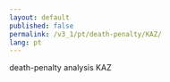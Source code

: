 ```yaml
---
layout: default
published: false
permalink: /v3_1/pt/death-penalty/KAZ/
lang: pt
---
```


death-penalty analysis KAZ
